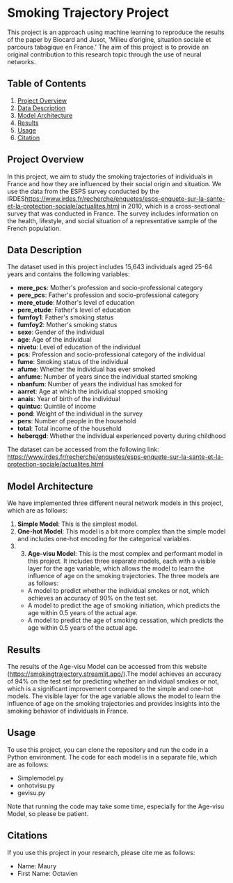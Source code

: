 # Smoking Trajectory Project

This project is an approach using machine learning to reproduce the results of the paper by Biocard and Jusot, 'Milieu d’origine, situation sociale et parcours tabagique en France.' The aim of this project is to provide an original contribution to this research topic through the use of neural networks.

## Table of Contents

1. [Project Overview](#project-overview)
2. [Data Description](#data-description)
3. [Model Architecture](#model-architecture)
4. [Results](#results)
5. [Usage](#usage)
6. [Citation](#citation)

## Project Overview

In this project, we aim to study the smoking trajectories of individuals in France and how they are influenced by their social origin and situation. We use the data from the ESPS survey conducted by the IRDES<https://www.irdes.fr/recherche/enquetes/esps-enquete-sur-la-sante-et-la-protection-sociale/actualites.html> in 2010, which is a cross-sectional survey that was conducted in France. The survey includes information on the health, lifestyle, and social situation of a representative sample of the French population.

## Data Description

The dataset used in this project includes 15,643 individuals aged 25-64 years and contains the following variables:

- **mere\_pcs**: Mother's profession and socio-professional category
- **pere\_pcs**: Father's profession and socio-professional category
- **mere\_etude**: Mother's level of education
- **pere\_etude**: Father's level of education
- **fumfoy1**: Father's smoking status
- **fumfoy2**: Mother's smoking status
- **sexe**: Gender of the individual
- **age**: Age of the individual
- **nivetu**: Level of education of the individual
- **pcs**: Profession and socio-professional category of the individual
- **fume**: Smoking status of the individual
- **afume**: Whether the individual has ever smoked
- **anfume**: Number of years since the individual started smoking
- **nbanfum**: Number of years the individual has smoked for
- **aarret**: Age at which the individual stopped smoking
- **anais**: Year of birth of the individual
- **quintuc**: Quintile of income
- **pond**: Weight of the individual in the survey
- **pers**: Number of people in the household
- **total**: Total income of the household
- **heberqgd**: Whether the individual experienced poverty during childhood

The dataset can be accessed from the following link: <https://www.irdes.fr/recherche/enquetes/esps-enquete-sur-la-sante-et-la-protection-sociale/actualites.html>

## Model Architecture

We have implemented three different neural network models in this project, which are as follows:

1. **Simple Model**: This is the simplest model.
2. **One-hot Model**: This model is a bit more complex than the simple model and includes one-hot encoding for the categorical variables. 
3. 3. **Age-visu Model**: This is the most complex and performant model in this project. It includes three separate models, each with a visible layer for the age variable, which allows the model to learn the influence of age on the smoking trajectories. The three models are as follows:
	* A model to predict whether the individual smokes or not, which achieves an accuracy of 90% on the test set.
	* A model to predict the age of smoking initiation, which predicts the age within 0.5 years of the actual age.
	* A model to predict the age of smoking cessation, which predicts the age within 0.5 years of the actual age.

## Results

The results of the Age-visu Model can be accessed from this website (https://smokingtrajectory.streamlit.app/).The model achieves an accuracy of 94% on the test set for predicting whether an individual smokes or not, which is a significant improvement compared to the simple and one-hot models. The visible layer for the age variable allows the model to learn the influence of age on the smoking trajectories and provides insights into the smoking behavior of individuals in France.

## Usage

To use this project, you can clone the repository and run the code in a Python environment. The code for each model is in a separate file, which are as follows:

- Simplemodel.py
- onhotvisu.py
- gevisu.py

Note that running the code may take some time, especially for the Age-visu Model, so please be patient.

## Citations 

If you use this project in your research, please cite me as follows:

- Name: Maury
- First Name: Octavien

